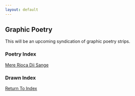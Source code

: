 ```yaml
---
layout: default
---
```

## Graphic Poetry
This will be an upcoming syndication of graphic poetry strips.

### Poetry Index
[Mere Rioca Dii Sange](https://lwflouisa.github.io/uploadedfairyalt/graphicpoetry/poetry/mereriocadesange.html)

### Drawn Index

[Return To Index](https://lwflouisa.github.io/uploadedfairyalt/)
